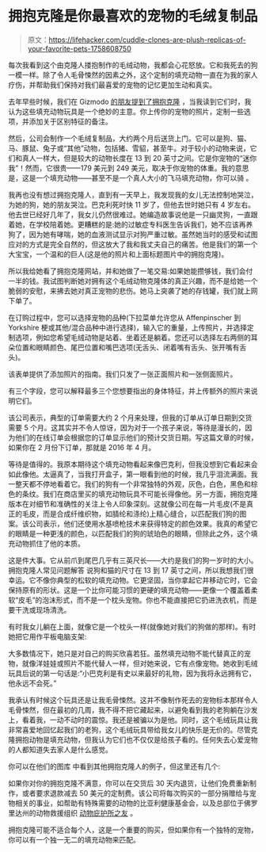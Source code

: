 # 拥抱克隆是你最喜欢的宠物的毛绒复制品

> 原文：<https://lifehacker.com/cuddle-clones-are-plush-replicas-of-your-favorite-pets-1758608750>

每次我看到这个由克隆人搂抱制作的毛绒动物，我都会心花怒放。它和我死去的狗一模一样。除了令人毛骨悚然的因素之外，这个定制的填充动物一直在为我的家人疗伤，并帮助我们保持对我们最喜爱的宠物的记忆更加生动和真实。



去年早些时候，我们在 Gizmodo [的朋友提到了拥抱克隆](https://gizmodo.com/this-site-will-make-a-stuffed-animal-clone-of-your-pet-1683482767) ，当我读到它们时，我认为这些填充动物玩具是一个绝妙的主意。你上传你的宠物的照片，定制一些选项，并添加关于区别特征的备注。

然后，公司会制作一个毛绒复制品，大约两个月后送货上门。它可以是狗、猫、马、豚鼠、兔子或“其他”动物，包括猪、雪貂，甚至牛。对于较小的动物来说，它们和真人一样大，但是较大的动物长度在 13 到 20 英寸之间。它是你宠物的“迷你我”！然而，它很贵——179 美元到 249 美元，取决于你宠物的体重。我的意思是，这是一个填充动物——甚至不是一个真人大小的飞马填充动物，你可以骑 。

我再也没有想过拥抱克隆人，直到有一天早上，我发现我的女儿无法控制地哭泣，为她的狗，她的朋友哭泣。巴克利死时快 11 岁了，但他去世时她只有 4 岁左右。他去世已经好几年了，我女儿仍然很难过。她编造故事说他是一只幽灵狗，一直跟着她，在学校陪着她。更糟糕的是:她的过敏症专科医生告诉我们，她不应该再养狗了，因为她有哮喘，她的血液测试显示对狗严重过敏。虽然她当时的感受和试图应对的方式是完全自然的，但这放大了我和我丈夫自己的痛苦。他是我们的第一个大宝宝，一个温和的巨人(这是他的照片和上面标题图片中的拥抱克隆)。



所以我给她看了拥抱克隆网站，并和她做了一笔交易:如果她能攒够钱，我们会付一半的钱。我试图判断她对拥有这个毛绒动物克隆体的真正兴趣，而不是给她一个脆弱的安慰，来拂去她对真正宠物的悲伤。她马上突袭了她的存钱罐，我们就上网下单了。

在订购过程中，您可以选择宠物的品种(下拉菜单允许您从 Affenpinscher 到 Yorkshire 梗或其他/混合品种中进行选择)，输入它的重量，上传照片，并选择定制选项，例如您希望毛绒动物是站着、坐着还是躺着。您还可以选择左右两侧的耳朵位置和眼睛颜色、尾巴位置和嘴巴选项(无舌头、闭着嘴有舌头、张开嘴有舌头)。

该表单提供了添加照片的指南。我们只发了一张正面照片和一张侧面照片。

有三个字段，您可以解释最多三个您想要指出的身体特征，并上传额外的照片来说明它们。

该公司表示，典型的订单需要大约 2 个月来处理，但我的订单从订单日期到交货需要 5 个月。这其实并不令人惊讶，因为对于一个孩子来说，等待是漫长的，因为他们的在线订单会根据您的订单显示他们的预计交货日期。写这篇文章的时候，如果你在 2 月份下订单，那就是 2016 年 4 月。

等待是值得的。我原本期待这个填充动物看起来像巴克利，但我没想到它看起来会如此像他。太逼真了，当我打开盒子，第一眼看到他的时候，我几乎泪流满面。我一整天都不停地看着它。我们的狗有一个非常独特的外观，灰色，白色，黑色和棕色的条纹。我们在商店里买的填充动物玩具不可能长得像他。另一方面，拥抱克隆版本在对细节和准确性的关注上令人印象深刻。这就像公司在每一片毛皮(不是真正的毛皮，而是合成纤维织物，如腈纶和涤纶)上精心缝合，以匹配我们狗的图案。该公司表示，他们还使用水基喷枪技术来获得特定的颜色效果。我真的希望它的眼睛是一种更浅的颜色，以匹配我们的狗的琥珀色的眼睛，但除此之外，这个填充动物抓住了他的本质。

这是件大事。它从前爪到尾巴几乎有三英尺长——大约是我们的狗一岁时的大小。拥抱克隆人常见问题解答 说狗和猫的尺寸在 13 到 17 英寸之间，所以我想我们很幸运。它不像你典型的松软的填充动物。它更坚固，当你拿起它并移动它时，它会保持原有的形状。这是一个比你可能习惯的更硬的填充动物——更像一个覆盖着柔软“皮毛”的泡沫形式，而不是一个枕头宠物。你也不能直接把它扔进洗衣机，而是要干洗或现场清洗。

有时我女儿躺在上面，就像它是一个枕头一样(就像她对我们的狗做的那样)。有时她把它用作平板电脑支架:

大多数情况下，她只是对自己的购买欣喜若狂。虽然填充动物不能代替真正的宠物，就像洋娃娃或照片不能代替人一样，但对她来说，它有点像宠物。她收到毛绒玩具后说的第一句话是:“小巴克利是有史以来最好的礼物，因为我将永远拥有它，他永远不会死。”

我承认有时候这个玩具还是让我毛骨悚然。这并不像制作死去的宠物标本那样令人毛骨悚然，但在最初的几周，我不得不把它藏起来，以避免看到我的老狗躺在沙发上，看着我，一动不动时的震惊。我还是被骗以为是他。同时，这个毛绒玩具让我非常喜爱地回忆起我们的老狗，这个毛绒玩具带给我女儿的快乐是无价的。尽管克隆拥抱动物是填充动物，但我认为它们也不仅仅是给孩子看的。任何失去心爱宠物的人都知道失去家人是什么感觉。

你可以在他们的图库 中看到其他拥抱克隆人的例子，但这里还有几个:

如果你对你的拥抱克隆不满意，你可以在交货后 30 天内退货，让他们免费重新制作，或者要求退款减去 50 美元的定制费。该公司将每次购买的一部分捐赠给与宠物相关的事业，如帮助有特殊需要的动物的比亚利健康基金会，以及总部位于佛罗里达州的动物救援组织 [动物庇护所之友](http://www.friendsforanimalsfl.org/) 。

拥抱克隆可能不适合每个人，这是一个重要的购买，但如果你有一个独特的宠物，你可以有一个独一无二的填充动物来匹配。